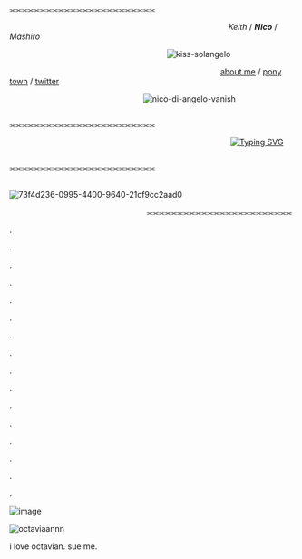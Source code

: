                    `⫘⫘⫘⫘⫘⫘⫘⫘⫘⫘⫘⫘⫘⫘⫘⫘⫘⫘⫘⫘⫘⫘⫘⫘`

                              *Keith* / ***Nico*** / *Mashiro*

                      ![kiss-solangelo](https://github.com/user-attachments/assets/9ce1b3cf-3b89-4cd0-85c3-bb0c63e8d618)

                            [about me](https://keithaustin.straw.page/) / [pony town](https://1nicodiangelo.straw.page/) / [twitter](https://x.com/keithaustinn)

                   ![nico-di-angelo-vanish](https://github.com/user-attachments/assets/b5992eed-b801-4741-ab82-315f9965eda5)

                   `⫘⫘⫘⫘⫘⫘⫘⫘⫘⫘⫘⫘⫘⫘⫘⫘⫘⫘⫘⫘⫘⫘⫘⫘`

                               [![Typing SVG](https://readme-typing-svg.demolab.com?font=Kalam&size=15&duration=2000&pause=1000&color=FF0000&width=435&lines=%22Percy%2C+where's+my+sister%3F%22;%22You+promised!%22;%22I+hate+you!%22)](https://git.io/typing-svg)

                   `⫘⫘⫘⫘⫘⫘⫘⫘⫘⫘⫘⫘⫘⫘⫘⫘⫘⫘⫘⫘⫘⫘⫘⫘`

                         ![73f4d236-0995-4400-9640-21cf9cc2aad0](https://github.com/user-attachments/assets/2fb82a8a-a3b6-42ed-b387-efeb263c41ff)

                   `⫘⫘⫘⫘⫘⫘⫘⫘⫘⫘⫘⫘⫘⫘⫘⫘⫘⫘⫘⫘⫘⫘⫘⫘`

.

.

.

.

.

.

.

.

.

.

.

.

.

.

.

.

![image](https://github.com/user-attachments/assets/cec97a16-c0c3-4502-a062-4edb9b901db3)

![octaviaannn](https://github.com/user-attachments/assets/0c8d2928-308b-4314-98a1-c2f958dca6d6)

i love octavian. sue me.
